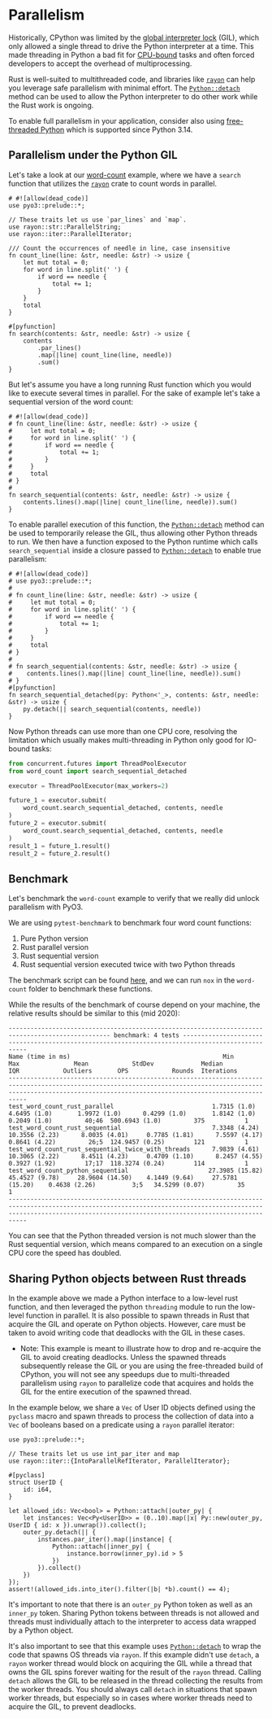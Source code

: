 # Parallelism

Historically, CPython was limited by the [global interpreter lock](https://docs.python.org/3/glossary.html#term-global-interpreter-lock) (GIL), which only allowed a single thread to drive the Python interpreter at a time.
This made threading in Python a bad fit for [CPU-bound](https://en.wikipedia.org/wiki/CPU-bound) tasks and often forced developers to accept the overhead of multiprocessing.

Rust is well-suited to multithreaded code, and libraries like [`rayon`] can help you leverage safe parallelism with minimal effort.
The [`Python::detach`] method can be used to allow the Python interpreter to do other work while the Rust work is ongoing.

To enable full parallelism in your application, consider also using [free-threaded Python](./free-threading.md) which is supported since Python 3.14.

## Parallelism under the Python GIL

Let's take a look at our [word-count](https://github.com/PyO3/pyo3/blob/main/examples/word-count/src/lib.rs) example, where we have a `search` function that utilizes the [`rayon`] crate to count words in parallel.

```rust,no_run
# #![allow(dead_code)]
use pyo3::prelude::*;

// These traits let us use `par_lines` and `map`.
use rayon::str::ParallelString;
use rayon::iter::ParallelIterator;

/// Count the occurrences of needle in line, case insensitive
fn count_line(line: &str, needle: &str) -> usize {
    let mut total = 0;
    for word in line.split(' ') {
        if word == needle {
            total += 1;
        }
    }
    total
}

#[pyfunction]
fn search(contents: &str, needle: &str) -> usize {
    contents
        .par_lines()
        .map(|line| count_line(line, needle))
        .sum()
}
```

But let's assume you have a long running Rust function which you would like to execute several times in parallel.
For the sake of example let's take a sequential version of the word count:

```rust,no_run
# #![allow(dead_code)]
# fn count_line(line: &str, needle: &str) -> usize {
#     let mut total = 0;
#     for word in line.split(' ') {
#         if word == needle {
#             total += 1;
#         }
#     }
#     total
# }
#
fn search_sequential(contents: &str, needle: &str) -> usize {
    contents.lines().map(|line| count_line(line, needle)).sum()
}
```

To enable parallel execution of this function, the [`Python::detach`] method can be used to temporarily release the GIL, thus allowing other Python threads to run.
We then have a function exposed to the Python runtime which calls `search_sequential` inside a closure passed to [`Python::detach`] to enable true parallelism:

```rust,no_run
# #![allow(dead_code)]
# use pyo3::prelude::*;
#
# fn count_line(line: &str, needle: &str) -> usize {
#     let mut total = 0;
#     for word in line.split(' ') {
#         if word == needle {
#             total += 1;
#         }
#     }
#     total
# }
#
# fn search_sequential(contents: &str, needle: &str) -> usize {
#    contents.lines().map(|line| count_line(line, needle)).sum()
# }
#[pyfunction]
fn search_sequential_detached(py: Python<'_>, contents: &str, needle: &str) -> usize {
    py.detach(|| search_sequential(contents, needle))
}
```

Now Python threads can use more than one CPU core, resolving the limitation which usually makes multi-threading in Python only good for IO-bound tasks:

```Python
from concurrent.futures import ThreadPoolExecutor
from word_count import search_sequential_detached

executor = ThreadPoolExecutor(max_workers=2)

future_1 = executor.submit(
    word_count.search_sequential_detached, contents, needle
)
future_2 = executor.submit(
    word_count.search_sequential_detached, contents, needle
)
result_1 = future_1.result()
result_2 = future_2.result()
```

## Benchmark

Let's benchmark the `word-count` example to verify that we really did unlock parallelism with PyO3.

We are using `pytest-benchmark` to benchmark four word count functions:

1. Pure Python version
2. Rust parallel version
3. Rust sequential version
4. Rust sequential version executed twice with two Python threads

The benchmark script can be found [here](https://github.com/PyO3/pyo3/blob/main/examples/word-count/tests/test_word_count.py), and we can run `nox` in the `word-count` folder to benchmark these functions.

While the results of the benchmark of course depend on your machine, the relative results should be similar to this (mid 2020):

```text
-------------------------------------------------------------------------------------------------- benchmark: 4 tests -------------------------------------------------------------------------------------------------
Name (time in ms)                                          Min                Max               Mean            StdDev             Median               IQR            Outliers       OPS            Rounds  Iterations
-----------------------------------------------------------------------------------------------------------------------------------------------------------------------------------------------------------------------
test_word_count_rust_parallel                           1.7315 (1.0)       4.6495 (1.0)       1.9972 (1.0)      0.4299 (1.0)       1.8142 (1.0)      0.2049 (1.0)         40;46  500.6943 (1.0)         375           1
test_word_count_rust_sequential                         7.3348 (4.24)     10.3556 (2.23)      8.0035 (4.01)     0.7785 (1.81)      7.5597 (4.17)     0.8641 (4.22)         26;5  124.9457 (0.25)        121           1
test_word_count_rust_sequential_twice_with_threads      7.9839 (4.61)     10.3065 (2.22)      8.4511 (4.23)     0.4709 (1.10)      8.2457 (4.55)     0.3927 (1.92)        17;17  118.3274 (0.24)        114           1
test_word_count_python_sequential                      27.3985 (15.82)    45.4527 (9.78)     28.9604 (14.50)    4.1449 (9.64)     27.5781 (15.20)    0.4638 (2.26)          3;5   34.5299 (0.07)         35           1
-----------------------------------------------------------------------------------------------------------------------------------------------------------------------------------------------------------------------
```

You can see that the Python threaded version is not much slower than the Rust sequential version, which means compared to an execution on a single CPU core the speed has doubled.

## Sharing Python objects between Rust threads

In the example above we made a Python interface to a low-level rust function, and then leveraged the python `threading` module to run the low-level function in parallel.
It is also possible to spawn threads in Rust that acquire the GIL and operate on Python objects.
However, care must be taken to avoid writing code that deadlocks with the GIL in these cases.

- Note: This example is meant to illustrate how to drop and re-acquire the GIL
        to avoid creating deadlocks. Unless the spawned threads subsequently
        release the GIL or you are using the free-threaded build of CPython, you
        will not see any speedups due to multi-threaded parallelism using `rayon`
        to parallelize code that acquires and holds the GIL for the entire
        execution of the spawned thread.

In the example below, we share a `Vec` of User ID objects defined using the
`pyclass` macro and spawn threads to process the collection of data into a `Vec`
of booleans based on a predicate using a `rayon` parallel iterator:

```rust,no_run
use pyo3::prelude::*;

// These traits let us use int_par_iter and map
use rayon::iter::{IntoParallelRefIterator, ParallelIterator};

#[pyclass]
struct UserID {
    id: i64,
}

let allowed_ids: Vec<bool> = Python::attach(|outer_py| {
    let instances: Vec<Py<UserID>> = (0..10).map(|x| Py::new(outer_py, UserID { id: x }).unwrap()).collect();
    outer_py.detach(|| {
        instances.par_iter().map(|instance| {
            Python::attach(|inner_py| {
                instance.borrow(inner_py).id > 5
            })
        }).collect()
    })
});
assert!(allowed_ids.into_iter().filter(|b| *b).count() == 4);
```

It's important to note that there is an `outer_py` Python token as well as an `inner_py` token.
Sharing Python tokens between threads is not allowed and threads must individually attach to the interpreter to access data wrapped by a Python object.

It's also important to see that this example uses [`Python::detach`] to wrap the code that spawns OS threads via `rayon`.
If this example didn't use `detach`, a `rayon` worker thread would block on acquiring the GIL while a thread that owns the GIL spins forever waiting for the result of the `rayon` thread.
Calling `detach` allows the GIL to be released in the thread collecting the results from the worker threads.
You should always call `detach` in situations that spawn worker threads, but especially so in cases where worker threads need to acquire the GIL, to prevent deadlocks.

[`Python::detach`]: {{#PYO3_DOCS_URL}}/pyo3/marker/struct.Python.html#method.detach
[`rayon`]: https://github.com/rayon-rs/rayon
